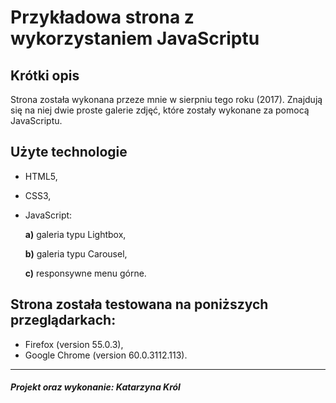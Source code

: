 Przykładowa strona z wykorzystaniem JavaScriptu
=================

Krótki opis 
-------------------
Strona została wykonana przeze mnie w sierpniu tego roku (2017). Znajdują się na niej dwie proste galerie zdjęć, które zostały wykonane za pomocą JavaScriptu. 

Użyte technologie 
--------------------
- HTML5,
- CSS3,
- JavaScript: 

    **a)** galeria typu Lightbox,

    **b)** galeria typu Carousel,
    
    **c)** responsywne menu górne.

Strona została testowana na poniższych przeglądarkach:
-------------------
- Firefox (version 55.0.3),
- Google Chrome (version 60.0.3112.113).

--------------------
##### Projekt oraz wykonanie: Katarzyna Król